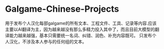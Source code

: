 # Galgame-Chinese-Projects
用于发布个人汉化每部galgame的所有文本、工程文件、工具、记录等内容.应该主要以AI翻译为主，因为越来越没有那么多精力投入其中了，而且目前大模型的翻译能力越来越强，基本只需要统一名词、纠错、润色、补充内容既可。
只发布个人汉化，不涉及本人参与的任何组的文本。
